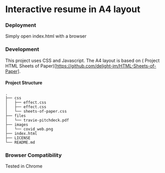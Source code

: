 # Interactive resume in A4 layout

### Deployment

Simply open index.html with a browser

### Development

This project uses CSS and Javascript. The A4 layout is based on ( Project HTML Sheets of Paper)[https://github.com/delight-im/HTML-Sheets-of-Paper].

#### Project Structure

```
.
├── css
│   ├── effect.css
│   ├── effect.css
│   └── sheets-of-paper.css
├── files
│   └── travie-pitchdeck.pdf
├── images
│   └── covid_web.png
├── index.html
├── LICENSE
└── README.md
```

### Browser Compatibility

Tested in Chrome
